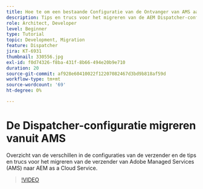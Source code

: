 ```yaml
---
title: Hoe te om een bestaande Configuratie van de Ontvanger van AMS aan AEM as a Cloud Service te migreren
description: Tips en trucs voor het migreren van de AEM Dispatcher-configuratie van Adobe Managed Services (AMS) naar AEM as a Cloud Service.
role: Architect, Developer
level: Beginner
type: Tutorial
topic: Development, Migration
feature: Dispatcher
jira: KT-6931
thumbnail: 330556.jpg
exl-id: f0d74326-f8ba-431f-8b66-494e20b9e710
duration: 20
source-git-commit: af928e60410022f12207082467d3bd9b818af59d
workflow-type: tm+mt
source-wordcount: '69'
ht-degree: 0%

---
```


# De Dispatcher-configuratie migreren vanuit AMS

Overzicht van de verschillen in de configuraties van de verzender en de tips en trucs voor het migreren van de verzender van Adobe Managed Services (AMS) naar AEM as a Cloud Service.

>[!VIDEO](https://video.tv.adobe.com/v/330556?quality=12&learn=on)
